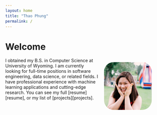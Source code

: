 ```yaml
---
layout: home
title: "Thao Phung"
permalink: /
---
```


# Welcome
<figure class="image" style="float:right; width:30%; margin-left:10pt">
<img style="border-radius:20%;" src="files/avatar.jpg">
</figure>

I obtained my B.S. in Computer Science at University of Wyoming. I am currently looking for full-time positions in software engineering, data science, or related fields. I have professional experience with machine learning applications and cutting-edge research. You can see my full [resume][resume], or my list of [projects][projects].
